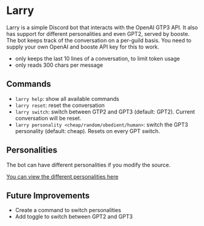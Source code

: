 # Larry

Larry is a simple Discord bot that interacts with the OpenAI GTP3 API. It also has support for different personalities
and even GPT2, served by booste. The bot keeps track of the conversation on a per-guild basis. You need to supply your
own OpenAI and booste API key for this to work.

- only keeps the last 10 lines of a conversation, to limit token usage
- only reads 300 chars per message

## Commands

- `larry help`: show all available commands
- `larry reset`: reset the conversation
- `larry switch`: switch between GTP2 and GPT3 (default: GPT2). Current conversation will be reset.
- `larry personality <cheap/random/obedient/human>`: switch the GPT3 personality (default: cheap). Resets on every GPT
  switch.

## Personalities

The bot can have different personalities if you modify the source.

[You can view the different personalities here](./src/GPT3/Personalities.js)

## Future Improvements

- Create a command to switch personalities
- Add toggle to switch between GPT2 and GPT3